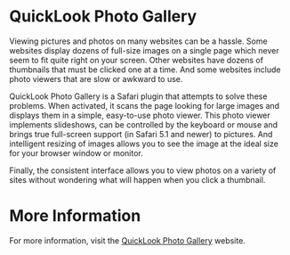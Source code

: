 # QuickLook Photo Gallery #

Viewing pictures and photos on many websites can be a hassle. Some websites display dozens of full-size images on a single page which never seem to fit quite right on your screen. Other websites have dozens of thumbnails that must be clicked one at a time. And some websites include photo viewers that are slow or awkward to use.

QuickLook Photo Gallery is a Safari plugin that attempts to solve these problems. When activated, it scans the page looking for large images and displays them in a simple, easy-to-use photo viewer. This photo viewer implements slideshows, can be controlled by the keyboard or mouse and brings true full-screen support (in Safari 5.1 and newer) to pictures. And intelligent resizing of images allows you to see the image at the ideal size for your browser window or monitor.

Finally, the consistent interface allows you to view photos on a variety of sites without wondering what will happen when you click a thumbnail.

# More Information #

For more information, visit the [QuickLook Photo Gallery](http://www.qlphotogallery.com) website.